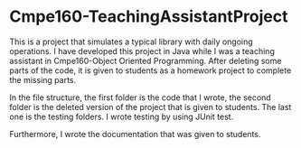 # Cmpe160-TeachingAssistantProject

This is a project that simulates a typical library with daily ongoing operations. I have developed this project in Java while I was a teaching assistant in Cmpe160-Object Oriented Programming. After deleting some parts of the code, it is given to students as a homework project to complete the missing parts.

In the file structure, the first folder is the code that I wrote, the second folder is the deleted version of the project that is given
to students. The last one is the testing folders. I wrote testing by using JUnit test.

Furthermore, I wrote the documentation that was given to students.
